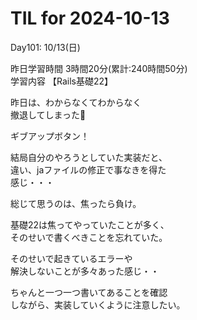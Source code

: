 # TIL for 2024-10-13

Day101: 10/13(日)  
  
昨日学習時間 3時間20分(累計:240時間50分)  
学習内容 【Rails基礎22】  

昨日は、わからなくてわからなく  
撤退してしまった🙏  

ギブアップボタン！  

結局自分のやろうとしていた実装だと、  
違い、jaファイルの修正で事なきを得た  
感じ・・・  

総じて思うのは、焦ったら負け。  

基礎22は焦ってやっていたことが多く、  
そのせいで書くべきことを忘れていた。  

そのせいで起きているエラーや  
解決しないことが多々あった感じ・・  

ちゃんと一つ一つ書いてあることを確認  
しながら、実装していくように注意したい。  